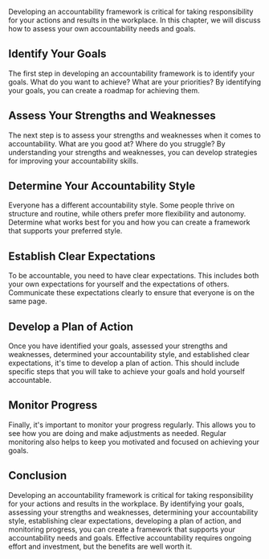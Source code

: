 
Developing an accountability framework is critical for taking responsibility for your actions and results in the workplace. In this chapter, we will discuss how to assess your own accountability needs and goals.

Identify Your Goals
-------------------

The first step in developing an accountability framework is to identify your goals. What do you want to achieve? What are your priorities? By identifying your goals, you can create a roadmap for achieving them.

Assess Your Strengths and Weaknesses
------------------------------------

The next step is to assess your strengths and weaknesses when it comes to accountability. What are you good at? Where do you struggle? By understanding your strengths and weaknesses, you can develop strategies for improving your accountability skills.

Determine Your Accountability Style
-----------------------------------

Everyone has a different accountability style. Some people thrive on structure and routine, while others prefer more flexibility and autonomy. Determine what works best for you and how you can create a framework that supports your preferred style.

Establish Clear Expectations
----------------------------

To be accountable, you need to have clear expectations. This includes both your own expectations for yourself and the expectations of others. Communicate these expectations clearly to ensure that everyone is on the same page.

Develop a Plan of Action
------------------------

Once you have identified your goals, assessed your strengths and weaknesses, determined your accountability style, and established clear expectations, it's time to develop a plan of action. This should include specific steps that you will take to achieve your goals and hold yourself accountable.

Monitor Progress
----------------

Finally, it's important to monitor your progress regularly. This allows you to see how you are doing and make adjustments as needed. Regular monitoring also helps to keep you motivated and focused on achieving your goals.

Conclusion
----------

Developing an accountability framework is critical for taking responsibility for your actions and results in the workplace. By identifying your goals, assessing your strengths and weaknesses, determining your accountability style, establishing clear expectations, developing a plan of action, and monitoring progress, you can create a framework that supports your accountability needs and goals. Effective accountability requires ongoing effort and investment, but the benefits are well worth it.
